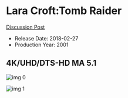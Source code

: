 # Lara Croft:Tomb Raider

[Discussion Post](https://www.avsforum.com/threads/bass-eq-for-filtered-movies.2995212/post-56788158)

* Release Date: 2018-02-27
* Production Year: 2001

## 4K/UHD/DTS-HD MA 5.1

![img 0](https://fanart.tv/fanart/movies/1995/moviethumb/lara-croft-tomb-raider-52076607abda9.jpg)

![img 1](https://i.imgur.com/WuTgKo7.png)

